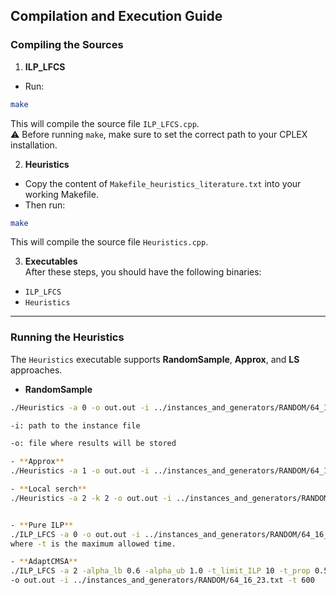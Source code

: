 ## Compilation and Execution Guide

### Compiling the Sources

1. **ILP_LFCS**  
- Run:
```bash
make
```
This will compile the source file `ILP_LFCS.cpp`.  
⚠️ Before running `make`, make sure to set the correct path to your CPLEX installation.

2. **Heuristics**  
- Copy the content of `Makefile_heuristics_literature.txt` into your working Makefile.  
- Then run:
```bash
make
```
This will compile the source file `Heuristics.cpp`.

3. **Executables**  
After these steps, you should have the following binaries:
- `ILP_LFCS`
- `Heuristics`

---

### Running the Heuristics

The `Heuristics` executable supports **RandomSample**, **Approx**, and **LS** approaches.

- **RandomSample**  
```bash
./Heuristics -a 0 -o out.out -i ../instances_and_generators/RANDOM/64_16_23.txt

-i: path to the instance file

-o: file where results will be stored

- **Approx**  
./Heuristics -a 1 -o out.out -i ../instances_and_generators/RANDOM/64_16_23.txt

- **Local serch**  
./Heuristics -a 2 -k 2 -o out.out -i ../instances_and_generators/RANDOM/64_16_23.txt


- **Pure ILP**  
./ILP_LFCS -a 0 -o out.out -i ../instances_and_generators/RANDOM/64_16_23.txt -t 600
where -t is the maximum allowed time. 

- **AdaptCMSA**  
./ILP_LFCS -a 2 -alpha_lb 0.6 -alpha_ub 1.0 -t_limit_ILP 10 -t_prop 0.5 -alpha_red 0.2 \
-o out.out -i ../instances_and_generators/RANDOM/64_16_23.txt -t 600
